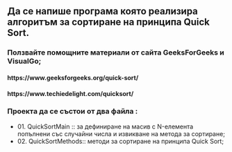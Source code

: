 <h2>Да се напише програма която реализира алгоритъм за сортиране на принципа Quick Sort.</h2>

<h3>Ползвайте помощните материали от сайта GeeksForGeeks и VisualGo;</h3>

<h4>https://www.geeksforgeeks.org/quick-sort/ </h4>

<h4>https://www.techiedelight.com/quicksort/ </h4>

<h3>Проекта да се състои от два файла :</h3>
<ul>
  <li>01. QuickSortMain ::
за дефиниране на масив с N-елемента попълнени със случайни числа и извикване на метода за сортиране;</li>
  <li>
02. QuickSortMethods::
методи за сортиране на принципа Quick Sort;
  </li>
</ul>

